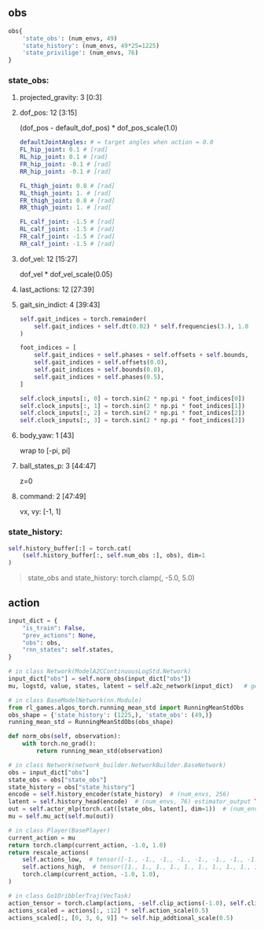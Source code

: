 ## obs
```python
obs{
    'state_obs': (num_envs, 49)
    'state_history': (num_envs, 49*25=1225)
    'state_privilige': (num_envs, 76)
}
```

### state_obs: 

1. projected_gravity: 3 [0:3]

2. dof_pos: 12 [3:15]

    (dof_pos - default_dof_pos) * dof_pos_scale(1.0)

    ```yaml
    defaultJointAngles: # = target angles when action = 0.0
    FL_hip_joint: 0.1 # [rad]
    RL_hip_joint: 0.1 # [rad]
    FR_hip_joint: -0.1 # [rad]
    RR_hip_joint: -0.1 # [rad]

    FL_thigh_joint: 0.8 # [rad]
    RL_thigh_joint: 1. # [rad]
    FR_thigh_joint: 0.8 # [rad]
    RR_thigh_joint: 1. # [rad]

    FL_calf_joint: -1.5 # [rad]
    RL_calf_joint: -1.5 # [rad]
    FR_calf_joint: -1.5 # [rad]
    RR_calf_joint: -1.5 # [rad]
    ```
3. dof_vel: 12 [15:27]
   
    dof_vel * dof_vel_scale(0.05)

4. last_actions: 12 [27:39]

5. gait_sin_indict: 4 [39:43]
    ```python
    self.gait_indices = torch.remainder(
        self.gait_indices + self.dt(0.02) * self.frequencies(3.), 1.0
    )

    foot_indices = [
        self.gait_indices + self.phases + self.offsets + self.bounds,
        self.gait_indices + self.offsets(0.0),
        self.gait_indices + self.bounds(0.0),
        self.gait_indices + self.phases(0.5),
    ]

    self.clock_inputs[:, 0] = torch.sin(2 * np.pi * foot_indices[0])
    self.clock_inputs[:, 1] = torch.sin(2 * np.pi * foot_indices[1])
    self.clock_inputs[:, 2] = torch.sin(2 * np.pi * foot_indices[2])
    self.clock_inputs[:, 3] = torch.sin(2 * np.pi * foot_indices[3])
    ```
6. body_yaw: 1 [43]
    
    wrap to [-pi, pi]

7.  ball_states_p: 3 [44:47]
    
    z=0

8.  command: 2 [47:49]
    
    vx, vy: [-1, 1]

### state_history:
```python
self.history_buffer[:] = torch.cat(
    (self.history_buffer[:, self.num_obs :], obs), dim=1
)
```

> state_obs and state_history: torch.clamp(, -5.0, 5.0)



## action
```python
input_dict = {
    "is_train": False,
    "prev_actions": None,
    "obs": obs,
    "rnn_states": self.states,
}

# in class Network(ModelA2CContinuousLogStd.Network)
input_dict["obs"] = self.norm_obs(input_dict["obs"])
mu, logstd, value, states, latent = self.a2c_network(input_dict)   # get mu

# in class BaseModelNetwork(nn.Module)
from rl_games.algos_torch.running_mean_std import RunningMeanStdObs
obs_shape = {'state_history': (1225,), 'state_obs': (49,)}
running_mean_std = RunningMeanStdObs(obs_shape)

def norm_obs(self, observation):
    with torch.no_grad():
        return running_mean_std(observation)

# in class Network(network_builder.NetworkBuilder.BaseNetwork)
obs = input_dict["obs"]
state_obs = obs["state_obs"]
state_history = obs["state_history"]
encode = self.history_encoder(state_history)  # (num_envs, 256)
latent = self.history_head(encode)  # (num_envs, 76) estimator_output TODO: what is latent?
out = self.actor_mlp(torch.cat([state_obs, latent], dim=1))  # (num_envs, 128)
mu = self.mu_act(self.mu(out))

# in class Player(BasePlayer)
current_action = mu
return torch.clamp(current_action, -1.0, 1.0)
return rescale_actions(
    self.actions_low,  # tensor([-1., -1., -1., -1., -1., -1., -1., -1., -1., -1., -1., -1.], device='cuda:0')
    self.actions_high,  # tensor([1., 1., 1., 1., 1., 1., 1., 1., 1., 1., 1., 1.], device='cuda:0')
    torch.clamp(current_action, -1.0, 1.0),
)

# in class Go1DribblerTraj(VecTask)
action_tensor = torch.clamp(actions, -self.clip_actions(-1.0), self.clip_actions(1.0))
actions_scaled = actions[:, :12] * self.action_scale(0.5)
actions_scaled[:, [0, 3, 6, 9]] *= self.hip_addtional_scale(0.5)


```
